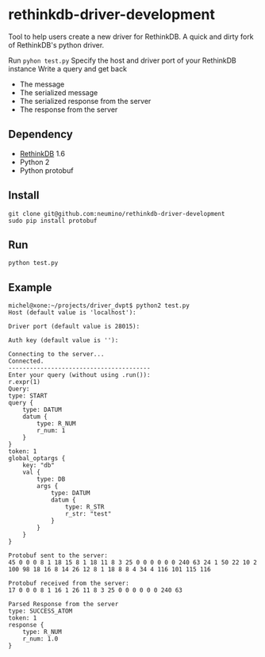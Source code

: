 rethinkdb-driver-development
============================

Tool to help users create a new driver for RethinkDB.
A quick and dirty fork of RethinkDB's python driver.

Run `pyhon test.py`
Specify the host and driver port of your RethinkDB instance
Write a query and get back
- The message
- The serialized message
- The serialized response from the server
- The response from the server


Dependency
----
- [RethinkDB](https://github.com/rethinkdb/rethinkdb) 1.6
- Python 2
- Python protobuf

Install
----
```
git clone git@github.com:neumino/rethinkdb-driver-development
sudo pip install protobuf
```

Run
----
```
python test.py
```

Example
----
```
michel@xone:~/projects/driver_dvpt$ python2 test.py 
Host (default value is 'localhost'):

Driver port (default value is 28015):

Auth key (default value is ''):

Connecting to the server...
Connected.
----------------------------------------
Enter your query (without using .run()):
r.expr(1)
Query:
type: START
query {
    type: DATUM
    datum {
        type: R_NUM
        r_num: 1
    }
}
token: 1
global_optargs {
    key: "db"
    val {
        type: DB
        args {
            type: DATUM
            datum {
                type: R_STR
                r_str: "test"
            }
        }
    }
}

Protobuf sent to the server:
45 0 0 0 8 1 18 15 8 1 18 11 8 3 25 0 0 0 0 0 0 240 63 24 1 50 22 10 2 100 98 18 16 8 14 26 12 8 1 18 8 8 4 34 4 116 101 115 116

Protobuf received from the server:
17 0 0 0 8 1 16 1 26 11 8 3 25 0 0 0 0 0 0 240 63

Parsed Response from the server
type: SUCCESS_ATOM
token: 1
response {
    type: R_NUM
    r_num: 1.0
}

```
